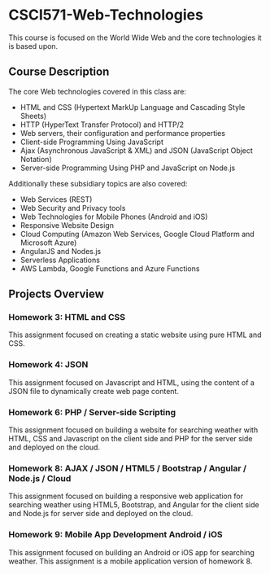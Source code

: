 # CSCI571-Web-Technologies
This course is focused on the World Wide Web and the core technologies it is based upon.

## Course Description
The core Web technologies covered in this class are:

- HTML and CSS (Hypertext MarkUp Language and Cascading Style Sheets)
- HTTP (HyperText Transfer Protocol) and HTTP/2
- Web servers, their configuration and performance properties
- Client-side Programming Using JavaScript
- Ajax (Asynchronous JavaScript & XML) and JSON (JavaScript Object Notation)
- Server-side Programming Using PHP and JavaScript on Node.js

Additionally these subsidiary topics are also covered:
- Web Services (REST)
- Web Security and Privacy tools
- Web Technologies for Mobile Phones (Android and iOS)
- Responsive Website Design
- Cloud Computing (Amazon Web Services, Google Cloud Platform and Microsoft Azure)
- AngularJS and Nodes.js
- Serverless Applications
- AWS Lambda, Google Functions and Azure Functions

## Projects Overview
### Homework 3: HTML and CSS
This assignment focused on creating a static website using pure HTML and CSS. 

### Homework 4: JSON
This assignment focused on Javascript and HTML, using the content of a JSON file to dynamically create web page content.

### Homework 6: PHP / Server-side Scripting
This assignment focused on building a website for searching weather with HTML, CSS and Javascript on the client side and PHP for the server side and deployed on the cloud.

### Homework 8: AJAX / JSON / HTML5 / Bootstrap / Angular / Node.js / Cloud
This assignment focused on building a responsive web application for searching weather using HTML5, Bootstrap, and Angular for the client side and Node.js for server side and deployed on the cloud.

### Homework 9: Mobile App Development Android / iOS
This assignment focused on building an Android or iOS app for searching weather. This assignment is a mobile application version of homework 8.
